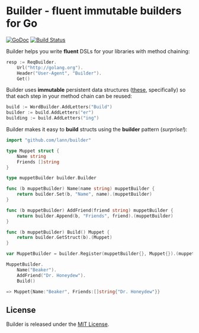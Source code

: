 # Builder - fluent immutable builders for Go

[![GoDoc](https://godoc.org/github.com/lann/builder?status.png)](https://godoc.org/github.com/lann/builder)
[![Build Status](https://travis-ci.org/lann/builder.png?branch=master)](https://travis-ci.org/lann/builder)

Builder helps you write **fluent** DSLs for your libraries with method chaining:

```go
resp := ReqBuilder.
    Url("http://golang.org").
    Header("User-Agent", "Builder").
    Get()
```

Builder uses **immutable** persistent data structures
([these](https://github.com/mndrix/ps), specifically)
so that each step in your method chain can be reused:

```go
build := WordBuilder.AddLetters("Build")
builder := build.AddLetters("er")
building := build.AddLetters("ing")
```

Builder makes it easy to **build** structs using the **builder** pattern
(*surprise!*):

```go
import "github.com/lann/builder"

type Muppet struct {
    Name string
    Friends []string
}

type muppetBuilder builder.Builder

func (b muppetBuilder) Name(name string) muppetBuilder {
    return builder.Set(b, "Name", name).(muppetBuilder)
}

func (b muppetBuilder) AddFriend(friend string) muppetBuilder {
    return builder.Append(b, "Friends", friend).(muppetBuilder)
}

func (b muppetBuilder) Build() Muppet {
    return builder.GetStruct(b).(Muppet)
}

var MuppetBuilder = builder.Register(muppetBuilder{}, Muppet{}).(muppetBuilder)
```
```go
MuppetBuilder.
    Name("Beaker").
    AddFriend("Dr. Honeydew").
    Build()

=> Muppet{Name:"Beaker", Friends:[]string{"Dr. Honeydew"}}
```


## License

Builder is released under the
[MIT License](http://www.opensource.org/licenses/MIT).
